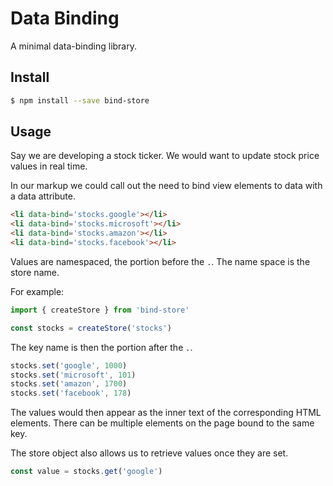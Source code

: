 # Data Binding

A minimal data-binding library.

## Install

```sh
$ npm install --save bind-store
```

## Usage

Say we are developing a stock ticker. We would want to update stock price values in real time.

In our markup we could call out the need to bind view elements to data with a data attribute.

```html
<li data-bind='stocks.google'></li>
<li data-bind='stocks.microsoft'></li>
<li data-bind='stocks.amazon'></li>
<li data-bind='stocks.facebook'></li>
```

Values are namespaced, the portion before the `.`. The name space is the store name.

For example:

```js
import { createStore } from 'bind-store'

const stocks = createStore('stocks')
```

The key name is then the portion after the `.`.

```js
stocks.set('google', 1000)
stocks.set('microsoft', 101)
stocks.set('amazon', 1700)
stocks.set('facebook', 178)
```

The values would then appear as the inner text of the corresponding HTML elements. There can be multiple elements on the page bound to the same key.

The store object also allows us to retrieve values once they are set.

```js
const value = stocks.get('google')
```